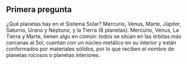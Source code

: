 ## Primera pregunta

¿Qué planetas hay en el Sistema Solar?
Mercurio, Venus, Marte, Júpiter, Saturno, Urano y Neptuno, y la Tierra (8 planetas). 
Mercurio, Venus, La Tierra y Marte, tienen algo en común: todos se sitúan en las órbitas más cercanas al Sol, cuentan con un núcleo metálico en su interior y están conformados por materiales sólidos, por lo que reciben el nombre de planetas rocosos o planetas interiores.